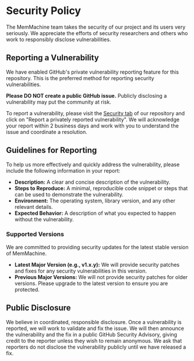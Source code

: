 
# Security Policy

The MemMachine team takes the security of our project and its users very
seriously. We appreciate the efforts of security researchers and others who
work to responsibly disclose vulnerabilities.

## Reporting a Vulnerability

We have enabled GitHub's private vulnerability reporting feature for this
repository. This is the preferred method for reporting security vulnerabilities.

**Please DO NOT create a public GitHub issue.** Publicly disclosing a
vulnerability may put the community at risk.

To report a vulnerability, please visit the
[Security tab](https://github.com/MemMachine/MemMachine/security) of our
repository and click on "Report a privately reported vulnerability". We will
acknowledge your report within 2 business days and work with you to understand
the issue and coordinate a resolution.

## Guidelines for Reporting

To help us more effectively and quickly address the vulnerability, please
include the following information in your report:

- **Description:** A clear and concise description of the vulnerability.
- **Steps to Reproduce:** A minimal, reproducible code snippet or steps that can
  be used to demonstrate the vulnerability.
- **Environment:** The operating system, library version, and any other relevant
  details.
- **Expected Behavior:** A description of what you expected to happen without
  the vulnerability.

### Supported Versions

We are committed to providing security updates for the latest stable version of
MemMachine.

- **Latest Major Version (e.g., v1.x.y):** We will provide security patches and
  fixes for any security vulnerabilities in this version.
- **Previous Major Versions:** We will not provide security patches for older
  versions. Please upgrade to the latest version to ensure you are protected.

## Public Disclosure

We believe in coordinated, responsible disclosure. Once a vulnerability is
reported, we will work to validate and fix the issue. We will then announce the
vulnerability and the fix in a public GitHub Security Advisory, giving credit to
the reporter unless they wish to remain anonymous. We ask that reporters do not
disclose the vulnerability publicly until we have released a fix.
